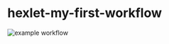 # hexlet-my-first-workflow
![example workflow](https://github.com/MariannaHanina/hexlet-my-first-workflow/actions/workflows/hello-world.yml/badge.svg)